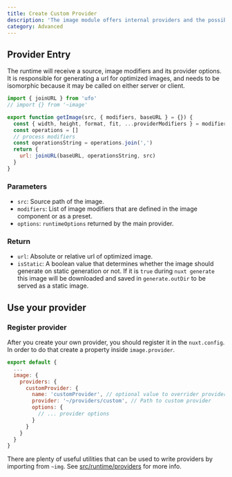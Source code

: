 ```yaml
---
title: Create Custom Provider
description: 'The image module offers internal providers and the possibility to write custom integration.'
category: Advanced
---
```


## Provider Entry

The runtime will receive a source, image modifiers and its provider options. It is responsible for generating a url for optimized images, and needs to be isomorphic because it may be called on either server or client.

```js
import { joinURL } from 'ufo'
// import {} from '~image'

export function getImage(src, { modifiers, baseURL } = {}) {
  const { width, height, format, fit, ...providerModifiers } = modifiers
  const operations = []
  // process modifiers
  const operationsString = operations.join(',')
  return {
    url: joinURL(baseURL, operationsString, src)
  }
}
```

### Parameters

- `src`: Source path of the image.
- `modifiers`: List of image modifiers that are defined in the image component or as a preset.
- `options`: `runtimeOptions` returned by the main provider.

### Return

- `url`: Absolute or relative url of optimized image.
- `isStatic`: A boolean value that determines whether the image should generate on static generation or not. If it is `true` during `nuxt generate` this image will be downloaded and saved in `generate.outDir` to be served as a static image.

## Use your provider

### Register provider

After you create your own provider, you should register it in the `nuxt.config`. In order to do that create a property inside `image.provider`.

```js
export default {
  ...
  image: {
    providers: {
      customProvider: {
        name: 'customProvider', // optional value to overrider provider name
        provider: '~/providers/custom', // Path to custom provider
        options: {
          // ... provider options
        }
      }
    }
  }
}
```

There are plenty of useful utilities that can be used to write providers by importing from `~img`. See [src/runtime/providers](https://github.com/nuxt/image/tree/dev/src/runtime/providers) for more info.
